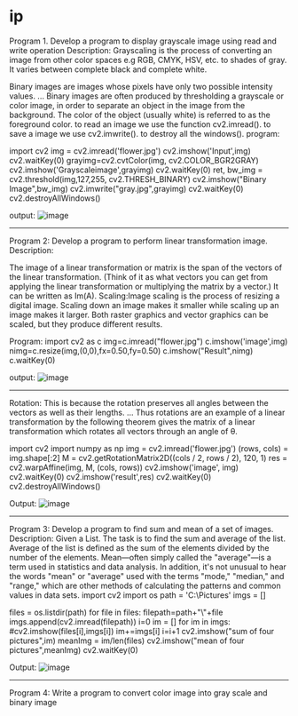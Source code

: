 # ip

Program 1.	Develop a program to display grayscale image using read and write operation 
Description:
Grayscaling is the process of converting an image from other color spaces e.g RGB, CMYK, HSV, etc. to shades of gray. It varies between complete black and complete white.

Binary images are images whose pixels have only two possible intensity values. ... Binary images are often produced by thresholding a grayscale or color image, in order to separate an object in the image from the background. The color of the object (usually white) is referred to as the foreground color.
to read an image we use the function cv2.imread().
to save a image we use cv2.imwrite().
to destroy all the windows().
program:

import cv2
img = cv2.imread('flower.jpg')
cv2.imshow('Input',img)
cv2.waitKey(0)
grayimg=cv2.cvtColor(img, cv2.COLOR_BGR2GRAY)
cv2.imshow('Grayscaleimage',grayimg)
cv2.waitKey(0)
ret, bw_img = cv2.threshold(img,127,255, cv2.THRESH_BINARY)
cv2.imshow("Binary Image",bw_img)
cv2.imwrite("gray.jpg",grayimg)
cv2.waitKey(0)
cv2.destroyAllWindows()


output:
![image](https://user-images.githubusercontent.com/72382689/104428384-47bd0980-5539-11eb-8111-1e6a3e9a66ff.png)

******************************************************************************************************************************************************************************


Program 2:	Develop a program to perform linear transformation image.
Description:

The image of a linear transformation or matrix is the span of the vectors of the linear transformation. (Think of it as what vectors you can get from applying the linear transformation or multiplying the matrix by a vector.) It can be written as Im(A).
Scaling:Image scaling is the process of resizing a digital image. Scaling down an image makes it smaller while scaling up an image makes it larger. Both raster graphics and vector graphics can be scaled, but they produce different results.

Program:
import cv2 as c
img=c.imread("flower.jpg")
c.imshow('image',img)
nimg=c.resize(img,(0,0),fx=0.50,fy=0.50)
c.imshow("Result",nimg)
c.waitKey(0)



output:
![image](https://user-images.githubusercontent.com/72382689/104428763-b1d5ae80-5539-11eb-9e1e-54fc707a84b5.png)

*************************************************************************************************************************************************************************

Rotation:
This is because the rotation preserves all angles between the vectors as well as their lengths. ... Thus rotations are an example of a linear transformation by the following theorem gives the matrix of a linear transformation which rotates all vectors through an angle of θ.

import cv2 
import numpy as np 
img = cv2.imread('flower.jpg') 
(rows, cols) = img.shape[:2] 
M = cv2.getRotationMatrix2D((cols / 2, rows / 2), 120, 1) 
res = cv2.warpAffine(img, M, (cols, rows)) 
cv2.imshow('image', img)
cv2.waitKey(0) 
cv2.imshow('result',res) 
cv2.waitKey(0) 
cv2.destroyAllWindows()


Output:
![image](https://user-images.githubusercontent.com/72382689/104430330-645a4100-553b-11eb-947e-9184490c9f07.png)
*****************************************************************************************************************************************************************************

Program 3:
Develop a program to find sum and mean of a set of images.
Description:
Given a List. The task is to find the sum and average of the list. Average of the list is defined as the sum of the elements divided by the number of the elements.
Mean—often simply called the "average"—is a term used in statistics and data analysis. In addition, it's not unusual to hear the words "mean" or "average" used with the terms "mode," "median," and "range," which are other methods of calculating the patterns and common values in data sets.
import cv2
import os
path = 'C:\Pictures'
imgs = []

files = os.listdir(path)
for file in files:
    filepath=path+"\\"+file
    imgs.append(cv2.imread(filepath))
i=0
im = []
for im in imgs:
    #cv2.imshow(files[i],imgs[i])
    im+=imgs[i]
    i=i+1
cv2.imshow("sum of four pictures",im)
meanImg = im/len(files)
cv2.imshow("mean of four pictures",meanImg)
cv2.waitKey(0)

Output:
![image](https://user-images.githubusercontent.com/72382689/104431053-50630f00-553c-11eb-9574-8127cc46b16c.png)

*************************************************************************************************************************************************************************
Program 4: Write a program to convert color image into gray scale and binary image




